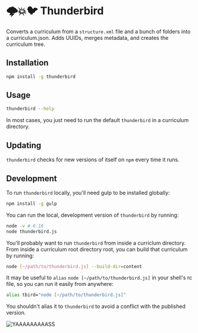 # 🌩💥🐦 Thunderbird

Converts a curriculum from a `structure.xml` file and a bunch of folders
into a curriculum.json. Adds UUIDs, merges metadata, and creates the
curriculum tree.

## Installation

```bash
npm install -g thunderbird
```

## Usage

```bash
thunderbird --help
```

In most cases, you just need to run the default `thunderbird` in a curriculum directory.

## Updating

`thunderbird` checks for new versions of itself on `npm` every time it runs.

## Development

To run `thunderbird` locally, you'll need gulp to be installed globally:

```sh
npm install -g gulp
```

You can run the local, development version of `thunderbird` by running:

```sh
node -v # 6.10
node thunderbird.js
```

You'll probably want to run `thunderbird` from inside a curriclum directory. From inside a curriculum root directory root, you can build that curriculum by running:

```sh
node [~/path/to/thunderbird.js] --build-dir=content
```

It may be useful to `alias` `node [~/path/to/thunderbird.js]` in your shell's rc file, so you can run it easily from anywhere:

```sh
alias tbird="node [~/path/to/thunderbird.js]"
```

You shouldn't alias it to `thunderbird` to avoid a conflict with the published version.

![YAAAAAAAAASS](https://cloud.githubusercontent.com/assets/297455/4094915/97958bd4-2fad-11e4-9e94-64d06a5f7e1f.jpg)

